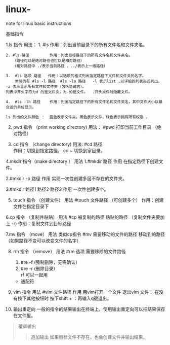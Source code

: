 # linux-
note for linux basic instructions

 基础指令 
 
1.ls 指令
  用法：
    1. #ls              作用：列出当前目录下的所有文件名和文件夹名。
    
    2. #ls 路径         作用：列出目标路径下的所有文件名和文件夹名。
       （路径可以是绝对路径也可以是相对路径）
       （相对路径中 ./表示当前路径 ，../表示上一级路径）
       
    3.  #ls 选项 路径   作用：以选项的格式列出指定路径下文件和文件夹的名字。
        常见的有 #ls -l 路径  #ls -la 路径   -l 表示list ,以详细的列表形式列出， -a 表示显示所有文件和文件夹（包括隐藏的）。
    列表中开头字符为d 的是文件夹，为-的是文件。  .开头文件时隐藏文件。
    
    4.  #ls -lh 路径    作用：列出指定路径下的所有文件名和文件夹名，其中文件大小以最合适的单位显示。

    ls 列出的文件颜色 ：  蓝色表示文件夹，黑色表示文件，绿色表示拥有所有权限 。

2. pwd 指令  （print  working directory) 
   用法： #pwd  打印当前工作目录 （绝对路径）
   
3. cd 指令  （change directory)
   用法: #cd  路径  
   作用：切换到指定路径。
   cd ~ 切换到家目录。
 
 
4.mkdir 指令（make directory ）
   用法 
   1.#mkdir  路径
   作用 在指定路径下创建文件。
   
   2.#mkdir -p 路径
   作用 实现一次性创建多层不存在的文件夹。
   
   3.#mkdir 路径1 路径2 路径3
   作用  一次性创建多个。
 
5. touch 指令 （创建文件） 
   用法
   #touch 文件路径 （可创建多个）
   作用：创建文件在指定目录下
   
6.cp 指令  （复制并粘贴）
   用法
   #cp  被复制的路径  粘贴的路径 （复制文件夹要加上 -r)
   作用：复制文件到目标路径
   
7.mv 指令 （move）
  用法 类似cp指令
  #mv 需要移动的文件的路径   移动到的路径  （如果路径不变可以改变文件的名字）
  
8. rm 指令 （remove）
   用法
   #rm  选项  需要移除的文件路径
   1. #re -f  (强制删除，无需确认）
   2. #re -r  (删除目录）  
   rf  可以一起用 
   * 通配符 
  
9. vim 指令
   用法
   #vim 文件路径 
   作用 用vim打开一个文件
   退出vim 文件： 在没有按下其他按钮时 按下shift + ：再输入q键退出。
   
10. 输出重定向 
  一般的指令的结果输出在终端上，使用输出重定向可以把结果保存在文件里。
  >覆盖输出
  >>追加输出
  如果目标文件不存在，也会创建文件并输出结果。
  
   

   
   
        
           
